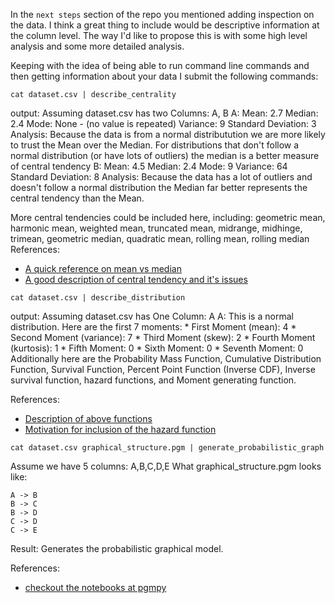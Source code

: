 In the `next steps` section of the repo you mentioned adding inspection on the data.  I think a great thing to include would be descriptive information at the column level.  The way I'd like to propose this is with some high level analysis and some more detailed analysis.

Keeping with the idea of being able to run command line commands and then getting information about your data I submit the following commands:

`cat dataset.csv | describe_centrality`

output:
Assuming dataset.csv has two Columns: A, B
A:
	Mean: 2.7
	Median: 2.4
	Mode: None - (no value is repeated)
	Variance: 9
	Standard Deviation: 3
	Analysis: Because the data is from a normal distributution we are more likely to trust the Mean over the Median.  For distributions that don't follow a normal distribution (or have lots of outliers) the median is a better measure of central tendency
B:
	Mean: 4.5
	Median: 2.4
	Mode: 9
	Variance: 64
	Standard Deviation: 8
	Analysis: Because the data has a lot of outliers and doesn't follow a normal distribution the Median far better represents the central tendency than the Mean.

More central tendencies could be included here, including: geometric mean, harmonic mean, weighted mean, truncated mean, midrange, midhinge, trimean, geometric median, quadratic mean, rolling mean, rolling median
References: 
* [A quick reference on mean vs median](http://www.diffen.com/difference/Mean_vs_Median)
* [A good description of central tendency and it's issues](https://en.wikipedia.org/wiki/Central_tendency)

`cat dataset.csv | describe_distribution`

output:
Assuming dataset.csv has One Column: A
A:
	This is a normal distribution.  Here are the first 7 moments:
		* First Moment (mean): 4
		* Second Moment (variance): 7
		* Third Moment (skew): 2
		* Fourth Moment (kurtosis): 1
		* Fifth Moment: 0
		* Sixth Moment: 0
		* Seventh Moment: 0
	Additionally here are the Probability Mass Function, Cumulative Distribution Function, Survival Function, Percent Point Function (Inverse CDF), Inverse survival function, hazard functions, and Moment generating function.

References:
* [Description of above functions](http://docs.scipy.org/doc/scipy/reference/tutorial/stats/discrete.html)
* [Motivation for inclusion of the hazard function](http://thestatsgeek.com/2014/03/28/interpreting-changes-in-hazard-and-hazard-ratios/)

`cat dataset.csv graphical_structure.pgm | generate_probabilistic_graph`

Assume we have 5 columns: A,B,C,D,E
What graphical_structure.pgm looks like:

```
A -> B
B -> C
B -> D
C -> D
C -> E
```

Result: Generates the probabilistic graphical model.

References:
* [checkout the notebooks at pgmpy](http://pgmpy.org/)

